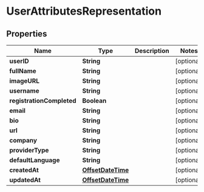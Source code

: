 
# UserAttributesRepresentation

## Properties
Name | Type | Description | Notes
------------ | ------------- | ------------- | -------------
**userID** | **String** |  |  [optional]
**fullName** | **String** |  |  [optional]
**imageURL** | **String** |  |  [optional]
**username** | **String** |  |  [optional]
**registrationCompleted** | **Boolean** |  |  [optional]
**email** | **String** |  |  [optional]
**bio** | **String** |  |  [optional]
**url** | **String** |  |  [optional]
**company** | **String** |  |  [optional]
**providerType** | **String** |  |  [optional]
**defaultLanguage** | **String** |  |  [optional]
**createdAt** | [**OffsetDateTime**](OffsetDateTime.md) |  |  [optional]
**updatedAt** | [**OffsetDateTime**](OffsetDateTime.md) |  |  [optional]



